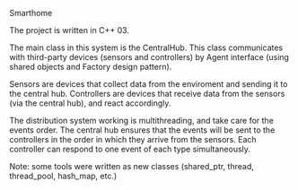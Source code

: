 Smarthome

The project is written in C++ 03.

The main class in this system is the CentralHub.
This class communicates with third-party devices (sensors and controllers) by Agent interface (using shared objects and Factory design pattern).

Sensors are devices that collect data from the enviroment and sending it to the central hub.
Controllers are devices that receive data from the sensors (via the central hub), and react accordingly.

The distribution system working is multithreading, and take care for the events order.
The central hub ensures that the events will be sent to the controllers in the order in which they arrive from the sensors.
Each controller can respond to one event of each type simultaneously.

Note:
  some tools were written as new classes (shared_ptr, thread, thread_pool, hash_map, etc.)
